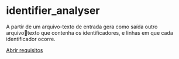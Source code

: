 # identifier_analyser

A partir de um arquivo-texto de entrada gera como saída outro arquivotexto que contenha os identificadores, e linhas em que cada identificador
ocorre.

[Abrir requisitos](resources/DescricaoRF001.pdf)